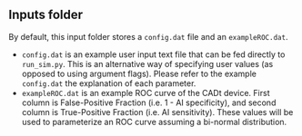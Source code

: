 ## Inputs folder

By default, this input folder stores a `config.dat` file and an `exampleROC.dat`. 

* `config.dat` is an example user input text file that can be fed directly to `run_sim.py`. This is an alternative way of specifying user values (as opposed to using argument flags). Please refer to the example `config.dat` the explanation of  each parameter.
* `exampleROC.dat` is an example ROC curve of the CADt device. First column is False-Positive Fraction (i.e. 1 - AI specificity), and second column is True-Positive Fraction (i.e. AI sensitivity). These values will be used to parameterize an ROC curve assuming a bi-normal distribution.